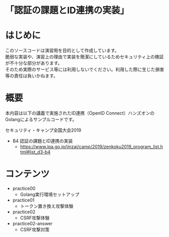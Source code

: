 「認証の課題とID連携の実装」
=========

# はじめに

このソースコードは演習用を目的として作成しています。  
脆弱な実装や、演習上の理由で実装を簡潔にしているためセキュリティ上の検証が不十分な部分があります。  
そのため実際のサービス等には利用しないでください。利用した際に生じた損害等の責任は負いかねます。  

# 概要

本内容は以下の講義で実施されたID連携（OpenID Connect）ハンズオンのGolangによるサンプルコードです。

セキュリティ・キャンプ全国大会2019
* B4 認証の課題とID連携の実装
  * https://www.ipa.go.jp/jinzai/camp/2019/zenkoku2019_program_list.html#list_d3-b4

# コンテンツ

* practice00
  * Golang実行環境セットアップ
* practice01
  * トークン置き換え攻撃体験
* practice02
  * CSRF攻撃体験
* practice02-answer
  * CSRF攻撃対策
